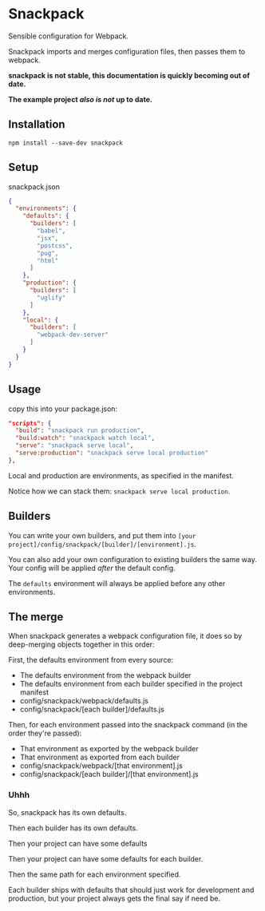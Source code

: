 # Snackpack

Sensible configuration for Webpack.

Snackpack imports and merges configuration files, then passes them to webpack.

**snackpack is not stable, this documentation is quickly becoming out of date.**

**The example project _also is not_ up to date.**

## Installation

`npm install --save-dev snackpack`

## Setup

snackpack.json

```json
{
  "environments": {
    "defaults": {
      "builders": [
        "babel",
        "jsx",
        "postcss",
        "pug",
        "html"
      ]
    },
    "production": {
      "builders": [
        "uglify"
      ]
    },
    "local": {
      "builders": [
        "webpack-dev-server"
      ]
    }
  }
}
```

##  Usage

copy this into your package.json:

```json
"scripts": {
  "build": "snackpack run production",
  "build:watch": "snackpack watch local",
  "serve": "snackpack serve local",
  "serve:production": "snackpack serve local production"
},
```

Local and production are environments, as specified in the manifest.

Notice how we can stack them: `snackpack serve local production`.

## Builders

You can write your own builders, and put them into `[your project]/config/snackpack/[builder]/[environment].js`.

You can also add your own configuration to existing builders the same way. Your config will be applied _after_ the default config.

The `defaults` environment will always be applied before any other environments.

##  The merge

When snackpack generates a webpack configuration file, it does so by deep-merging objects together in this order:

First, the defaults environment from every source:

* The defaults environment from the webpack builder
* The defaults environment from each builder specified in the project manifest
* config/snackpack/webpack/defaults.js
* config/snackpack/[each builder]/defaults.js

Then, for each environment passed into the snackpack command (in the order they're passed):

* That environment as exported by the webpack builder
* That environment as exported from each builder
* config/snackpack/webpack/[that environment].js
* config/snackpack/[each builder]/[that environment].js

### Uhhh

So, snackpack has its own defaults.

Then each builder has its own defaults.

Then your project can have some defaults

Then your project can have some defaults for each builder.

Then the same path for each environment specified.

Each builder ships with defaults that should just work for development and production, but your project always gets the final say if need be.
